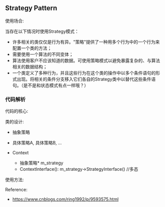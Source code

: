 ## Strategy Pattern


使用场合:

当存在以下情况时使用Strategy模式：

+ 许多相关的类仅仅是行为有异。"策略"提供了一种用多个行为中的一个行为来配置一个类的方法；
+ 需要使用一个算法的不同变体；
+ 算法使用客户不应该知道的数据。可使用策略模式以避免暴露复杂的、与算法相关的数据结构；
+ 一个类定义了多种行为，并且这些行为在这个类的操作中以多个条件语句的形式出现。将相关的条件分支移入它们各自的Strategy类中以替代这些条件语句。（是不是和状态模式有点一样哦？）



### 代码解析

代码的核心:

类的设计:

+ 抽象策略
+ 具体策略A, 具体策略B, ...

+ Context
  + 抽象策略* m_strategy
  + ContextInterface(): m_strategy->StrategyInterface() //多态


使用方法:


Reference:
+ https://www.cnblogs.com/ring1992/p/9593575.html